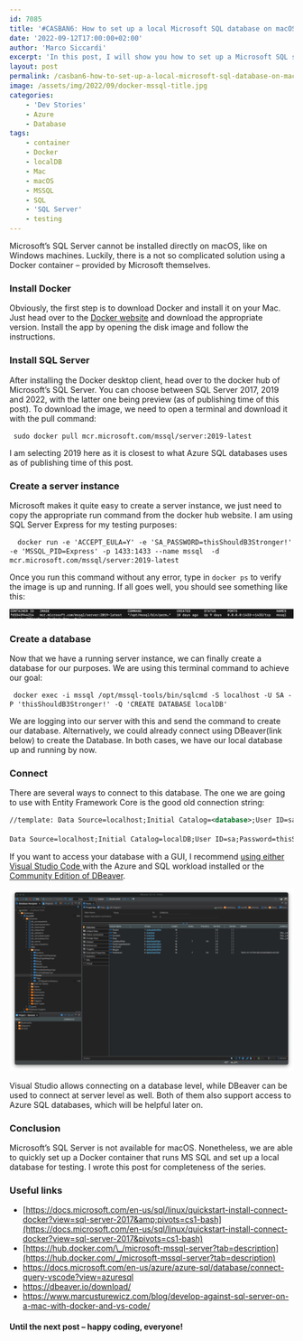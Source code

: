 ```yaml
---
id: 7085
title: '#CASBAN6: How to set up a local Microsoft SQL database on macOS'
date: '2022-09-12T17:00:00+02:00'
author: 'Marco Siccardi'
excerpt: 'In this post, I will show you how to set up a Microsoft SQL server and create a local test database on macOS with the help of Docker.'
layout: post
permalink: /casban6-how-to-set-up-a-local-microsoft-sql-database-on-macos/
image: /assets/img/2022/09/docker-mssql-title.jpg
categories:
    - 'Dev Stories'
    - Azure
    - Database
tags:
    - container
    - Docker
    - localDB
    - Mac
    - macOS
    - MSSQL
    - SQL
    - 'SQL Server'
    - testing
---
```


Microsoft’s SQL Server cannot be installed directly on macOS, like on Windows machines. Luckily, there is a not so complicated solution using a Docker container – provided by Microsoft themselves.

### Install Docker

Obviously, the first step is to download Docker and install it on your Mac. Just head over to the [Docker website](https://www.docker.com/get-started/) and download the appropriate version. Install the app by opening the disk image and follow the instructions.

### Install SQL Server

After installing the Docker desktop client, head over to the docker hub of Microsoft’s SQL Server. You can choose between SQL Server 2017, 2019 and 2022, with the latter one being preview (as of publishing time of this post). To download the image, we need to open a terminal and download it with the pull command:

``` shell
 sudo docker pull mcr.microsoft.com/mssql/server:2019-latest
```
 
I am selecting 2019 here as it is closest to what Azure SQL databases uses as of publishing time of this post.

### Create a server instance 

Microsoft makes it quite easy to create a server instance, we just need to copy the appropriate run command from the docker hub website. I am using SQL Server Express for my testing purposes:

``` shell
  docker run -e 'ACCEPT_EULA=Y' -e 'SA_PASSWORD=thisShouldB3Stronger!' -e 'MSSQL_PID=Express' -p 1433:1433 --name mssql  -d mcr.microsoft.com/mssql/server:2019-latest
```
 
Once you run this command without any error, type in `docker ps` to verify the image is up and running. If all goes well, you should see something like this:

![](/assets/img/2022/09/docker_ps_result.png)


### Create a database

Now that we have a running server instance, we can finally create a database for our purposes. We are using this terminal command to achieve our goal:

``` shell
 docker exec -i mssql /opt/mssql-tools/bin/sqlcmd -S localhost -U SA -P 'thisShouldB3Stronger!' -Q 'CREATE DATABASE localDB'
```
 
We are logging into our server with this and send the command to create our database. Alternatively, we could already connect using DBeaver(link below) to create the Database. In both cases, we have our local database up and running by now.

### Connect 

There are several ways to connect to this database. The one we are going to use with Entity Framework Core is the good old connection string:

``` xml
//template: Data Source=localhost;Initial Catalog=<database>;User ID=sa;Password=<password>

Data Source=localhost;Initial Catalog=localDB;User ID=sa;Password=thisShouldB3Stronger!
```
 
If you want to access your database with a GUI, I recommend [using either Visual Studio Code ](https://docs.microsoft.com/en-us/azure/azure-sql/database/connect-query-vscode?view=azuresql) with the Azure and SQL workload installed or the [Community Edition of DBeaver](https://dbeaver.io/download/).

![DBeaver Community screenshot](/assets/img/2022/09/dbeaver_screenshot.png)


Visual Studio allows connecting on a database level, while DBeaver can be used to connect at server level as well. Both of them also support access to Azure SQL databases, which will be helpful later on.

### Conclusion

Microsoft’s SQL Server is not available for macOS. Nonetheless, we are able to quickly set up a Docker container that runs MS SQL and set up a local database for testing. I wrote this post for completeness of the series.

### Useful links

- [https://docs.microsoft.com/en-us/sql/linux/quickstart-install-connect-docker?view=sql-server-2017&amp;pivots=cs1-bash](https://docs.microsoft.com/en-us/sql/linux/quickstart-install-connect-docker?view=sql-server-2017&pivots=cs1-bash)
- [https://hub.docker.com/\_/microsoft-mssql-server?tab=description](https://hub.docker.com/_/microsoft-mssql-server?tab=description)
- <https://docs.microsoft.com/en-us/azure/azure-sql/database/connect-query-vscode?view=azuresql>
- <https://dbeaver.io/download/>
- [https://www.marcusturewicz.com/blog/develop-against-sql-server-on-a-mac-with-docker-and-vs-code/ ](https://www.marcusturewicz.com/blog/develop-against-sql-server-on-a-mac-with-docker-and-vs-code/)

#### Until the next post – happy coding, everyone!